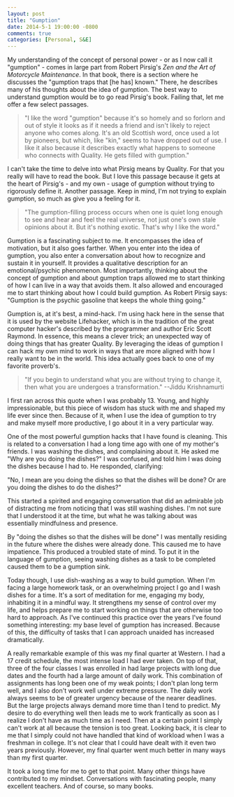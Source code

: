 ```yaml
---
layout: post
title: "Gumption"
date: 2014-5-1 19:00:00 -0800
comments: true
categories: [Personal, S&E]
---
```


My understanding of the concept of personal power - or as I now call
it "gumption" - comes in large part from Robert Pirsig's _Zen and the
Art of Motorcycle Maintenance_. In that book, there is a section where
he discusses the "gumption traps that [he has] known." There, he
describes many of his thoughts about the idea of gumption. The best
way to understand gumption would be to go read Pirsig's book. Failing
that, let me offer a few select passages.

<!--more-->

> "I like the word "gumption" because it's so homely and so forlorn and
> out of style it looks as if it needs a friend and isn't likely to
> reject anyone who comes along. It's an old Scottish word, once used
> a lot by pioneers, but which, like "kin," seems to have dropped out
> of use. I like it also because it describes exactly what happens to
> someone who connects with Quality. He gets filled with gumption."

I can't take the time to delve into what Pirsig means by Quality. For
that you really will have to read the book. But I love this passage
because it gets at the heart of Pirsig's - and my own - usage of
gumption without trying to rigorously define it. Another passage. Keep
in mind, I'm not trying to explain gumption, so much as give you a
feeling for it.

> "The gumption-filling process occurs when one is quiet long enough
> to see and hear and feel the real universe, not just one's own stale
> opinions about it. But it's nothing exotic. That's why I like the
> word."

Gumption is a fascinating subject to me. It encompasses the idea of
motivation, but it also goes farther. When you enter into the idea of
gumption, you also enter a conversation about how to recognize and
sustain it in yourself. It provides a qualitative description for an
emotional/psychic phenomenon. Most importantly, thinking about the
concept of gumption and about gumption traps allowed me to start
thinking of how I can live in a way that avoids them. It also allowed
and encouraged me to start thinking about how I could build
gumption. As Robert Pirsig says: "Gumption is the psychic gasoline
that keeps the whole thing going."

Gumption is, at it's best, a mind-hack. I'm using hack here in the
sense that it is used by the website Lifehacker, which is in the
tradition of the great computer hacker's described by the programmer
and author Eric Scott Raymond. In essence, this means a clever trick;
an unexpected way of doing things that has greater Quality. By
leveraging the ideas of gumption I can hack my own mind to work in
ways that are more aligned with how I really want to be in the
world. This idea actually goes back to one of my favorite proverb's.

> "If you begin to understand what you are without trying to change
> it, then what you are undergoes a transformation." --Jiddu Krishnamurti

I first ran across this quote when I was probably 13. Young, and
highly impressionable, but this piece of wisdom has stuck with me and
shaped my life ever since then. Because of it, when I use the idea of
gumption to try and make myself more productive, I go about it in a
very particular way.

One of the most powerful gumption hacks that I have found is
cleaning. This is related to a conversation I had a long time ago with
one of my mother's friends. I was washing the dishes, and complaining
about it. He asked me "Why are you doing the dishes?" I was confused,
and told him I was doing the dishes because I had to. He responded,
clarifying:

"No, I mean are you doing the dishes so that the dishes will be done?
Or are you doing the dishes to do the dishes?"

This started a spirited and engaging conversation that did an
admirable job of distracting me from noticing that I was still washing
dishes. I'm not sure that I understood it at the time, but what he was
talking about was essentially mindfulness and presence.

By "doing the dishes so that the dishes will be done" I was mentally
residing in the future where the dishes were already done. This caused
me to have impatience. This produced a troubled state of mind. To put
it in the language of gumption, seeing washing dishes as a task to be
completed caused them to be a gumption sink.

Today though, I use dish-washing as a way to build gumption. When I'm
facing a large homework task, or an overwhelming project I go and I
wash dishes for a time. It's a sort of meditation for me, engaging my
body, inhabiting it in a mindful way. It strengthens my sense of
control over my life, and helps prepare me to start working on things
that are otherwise too hard to approach. As I've continued this
practice over the years I've found something interesting: my base
level of gumption has increased. Because of this, the difficulty of
tasks that I can approach unaided has increased dramatically.

A really remarkable example of this was my final quarter at Western. I
had a 17 credit schedule, the most intense load I had ever taken. On
top of that, three of the four classes I was enrolled in had large
projects with long due dates and the fourth had a large amount of
daily work. This combination of assignments has long been one of my
weak points; I don't plan long term well, and I also don't work well
under extreme pressure. The daily work always seems to be of greater
urgency because of the nearer deadlines.  But the large projects
always demand more time than I tend to predict. My desire to do
everything well then leads me to work frantically as soon as I realize
I don't have as much time as I need.  Then at a certain point I simply
can't work at all because the tension is too great. Looking back, it
is clear to me that I simply could not have handled that kind of
workload when I was a freshman in college. It's not clear that I could
have dealt with it even two years previously. However, my final
quarter went much better in many ways than my first quarter.

It took a long time for me to get to that point. Many other things
have contributed to my mindset. Conversations with fascinating people,
many excellent teachers. And of course, so many books.
